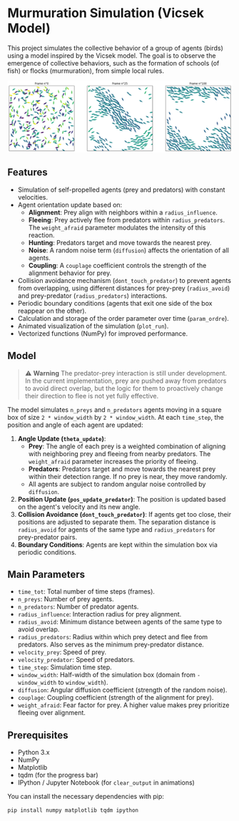 # Murmuration Simulation (Vicsek Model)

This project simulates the collective behavior of a group of agents (birds) using a model inspired by the Vicsek model. The goal is to observe the emergence of collective behaviors, such as the formation of schools (of fish) or flocks (murmuration), from simple local rules.

![alt text](images/murmuration_exemple.png)

## Features

*   Simulation of self-propelled agents (prey and predators) with constant velocities.
*   Agent orientation update based on:
    *   **Alignment**: Prey align with neighbors within a `radius_influence`.
    *   **Fleeing**: Prey actively flee from predators within `radius_predators`. The `weight_afraid` parameter modulates the intensity of this reaction.
    *   **Hunting**: Predators target and move towards the nearest prey.
    *   **Noise**: A random noise term (`diffusion`) affects the orientation of all agents.
    *   **Coupling**: A `couplage` coefficient controls the strength of the alignment behavior for prey.
*   Collision avoidance mechanism (`dont_touch_predator`) to prevent agents from overlapping, using different distances for prey-prey (`radius_avoid`) and prey-predator (`radius_predators`) interactions.
*   Periodic boundary conditions (agents that exit one side of the box reappear on the other).
*   Calculation and storage of the order parameter over time (`param_ordre`).
*   Animated visualization of the simulation (`plot_run`).
*   Vectorized functions (NumPy) for improved performance.

## Model

> ⚠️ **Warning**
> The predator-prey interaction is still under development. In the current implementation, prey are pushed away from predators to avoid direct overlap, but the logic for them to proactively change their direction to flee is not yet fully effective.

The model simulates `n_preys` and `n_predators` agents moving in a square box of size `2 * window_width` by `2 * window_width`. At each `time_step`, the position and angle of each agent are updated:

1.  **Angle Update (`theta_update`)**:
    *   **Prey**: The angle of each prey is a weighted combination of aligning with neighboring prey and fleeing from nearby predators. The `weight_afraid` parameter increases the priority of fleeing.
    *   **Predators**: Predators target and move towards the nearest prey within their detection range. If no prey is near, they move randomly.
    *   All agents are subject to random angular noise controlled by `diffusion`.
2.  **Position Update (`pos_update_predator`)**: The position is updated based on the agent's velocity and its new angle.
3.  **Collision Avoidance (`dont_touch_predator`)**: If agents get too close, their positions are adjusted to separate them. The separation distance is `radius_avoid` for agents of the same type and `radius_predators` for prey-predator pairs.
4.  **Boundary Conditions**: Agents are kept within the simulation box via periodic conditions.

## Main Parameters

*   `time_tot`: Total number of time steps (frames).
*   `n_preys`: Number of prey agents.
*   `n_predators`: Number of predator agents.
*   `radius_influence`: Interaction radius for prey alignment.
*   `radius_avoid`: Minimum distance between agents of the same type to avoid overlap.
*   `radius_predators`: Radius within which prey detect and flee from predators. Also serves as the minimum prey-predator distance.
*   `velocity_prey`: Speed of prey.
*   `velocity_predator`: Speed of predators.
*   `time_step`: Simulation time step.
*   `window_width`: Half-width of the simulation box (domain from `-window_width` to `window_width`).
*   `diffusion`: Angular diffusion coefficient (strength of the random noise).
*   `couplage`: Coupling coefficient (strength of the alignment for prey).
*   `weight_afraid`: Fear factor for prey. A higher value makes prey prioritize fleeing over alignment.

## Prerequisites

*   Python 3.x
*   NumPy
*   Matplotlib
*   tqdm (for the progress bar)
*   IPython / Jupyter Notebook (for `clear_output` in animations)

You can install the necessary dependencies with pip:
```bash
pip install numpy matplotlib tqdm ipython
